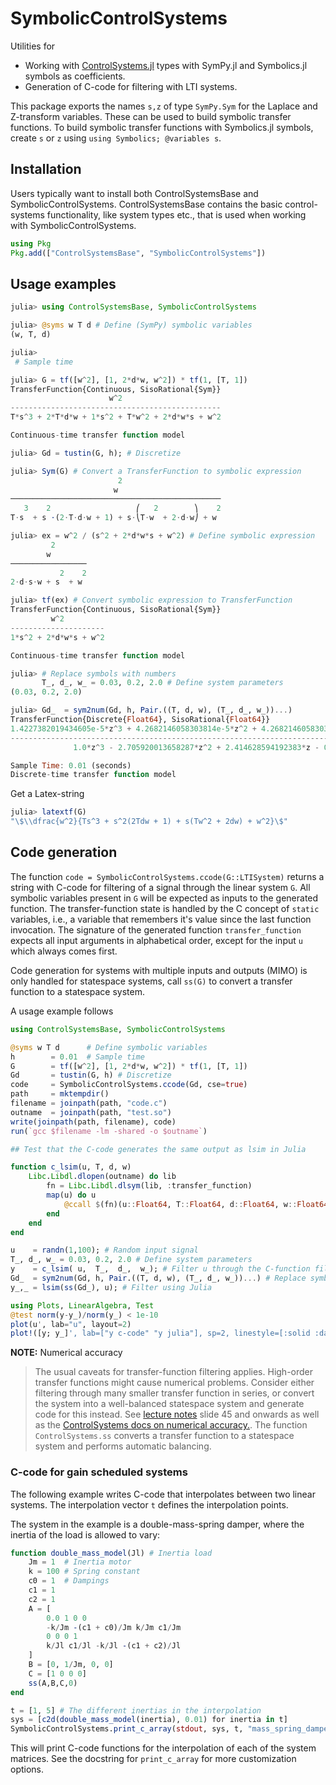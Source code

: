 # SymbolicControlSystems


Utilities for
- Working with [ControlSystems.jl](https://github.com/JuliaControl/ControlSystems.jl/) types with SymPy.jl and Symbolics.jl symbols as coefficients.
- Generation of C-code for filtering with LTI systems.

This package exports the names `s,z` of type `SymPy.Sym` for the Laplace and Z-transform variables. These can be used to build symbolic transfer functions. To build symbolic transfer functions with Symbolics.jl symbols, create `s` or `z` using `using Symbolics; @variables s`.

## Installation
Users typically want to install both ControlSystemsBase and SymbolicControlSystems. ControlSystemsBase contains the basic control-systems functionality, like system types etc., that is used when working with SymbolicControlSystems.
```julia
using Pkg
Pkg.add(["ControlSystemsBase", "SymbolicControlSystems"])
```

## Usage examples
```julia
julia> using ControlSystemsBase, SymbolicControlSystems

julia> @syms w T d # Define (SymPy) symbolic variables
(w, T, d)

julia>
 # Sample time

julia> G = tf([w^2], [1, 2*d*w, w^2]) * tf(1, [T, 1])
TransferFunction{Continuous, SisoRational{Sym}}
                      w^2
-----------------------------------------------
T*s^3 + 2*T*d*w + 1*s^2 + T*w^2 + 2*d*w*s + w^2

Continuous-time transfer function model

julia> Gd = tustin(G, h); # Discretize

julia> Sym(G) # Convert a TransferFunction to symbolic expression
                        2                      
                       w                       
───────────────────────────────────────────────
   3    2                   ⎛   2        ⎞    2
T⋅s  + s ⋅(2⋅T⋅d⋅w + 1) + s⋅⎝T⋅w  + 2⋅d⋅w⎠ + w 

julia> ex = w^2 / (s^2 + 2*d*w*s + w^2) # Define symbolic expression
         2       
        w        
─────────────────
           2    2
2⋅d⋅s⋅w + s  + w 

julia> tf(ex) # Convert symbolic expression to TransferFunction
TransferFunction{Continuous, SisoRational{Sym}}
         w^2
---------------------
1*s^2 + 2*d*w*s + w^2

Continuous-time transfer function model

julia> # Replace symbols with numbers
       T_, d_, w_ = 0.03, 0.2, 2.0 # Define system parameters
(0.03, 0.2, 2.0)

julia> Gd_  = sym2num(Gd, h, Pair.((T, d, w), (T_, d_, w_))...)
TransferFunction{Discrete{Float64}, SisoRational{Float64}}
1.4227382019434605e-5*z^3 + 4.2682146058303814e-5*z^2 + 4.2682146058303814e-5*z + 1.4227382019434605e-5
-------------------------------------------------------------------------------------------------------
              1.0*z^3 - 2.705920013658287*z^2 + 2.414628594192383*z - 0.7085947614779404

Sample Time: 0.01 (seconds)
Discrete-time transfer function model
```
Get a Latex-string
```julia
julia> latextf(G)
"\$\\dfrac{w^2}{Ts^3 + s^2(2Tdw + 1) + s(Tw^2 + 2dw) + w^2}\$"
```


## Code generation
The function `code = SymbolicControlSystems.ccode(G::LTISystem)` returns a string with C-code for filtering of a signal through the linear system `G`. All symbolic variables present in `G` will be expected as inputs to the generated function. The transfer-function state is handled by the C concept of `static` variables, i.e., a variable that remembers it's value since the last function invocation. The signature of the generated function `transfer_function` expects all input arguments in alphabetical order, except for the input `u` which always comes first.

Code generation for systems with multiple inputs and outputs (MIMO) is only handled for statespace systems, call `ss(G)` to convert a transfer function to a statespace system.


A usage example follows
```julia
using ControlSystemsBase, SymbolicControlSystems

@syms w T d      # Define symbolic variables
h        = 0.01  # Sample time
G        = tf([w^2], [1, 2*d*w, w^2]) * tf(1, [T, 1])
Gd       = tustin(G, h) # Discretize
code     = SymbolicControlSystems.ccode(Gd, cse=true)
path     = mktempdir()
filename = joinpath(path, "code.c")
outname  = joinpath(path, "test.so")
write(joinpath(path, filename), code)
run(`gcc $filename -lm -shared -o $outname`)

## Test that the C-code generates the same output as lsim in Julia

function c_lsim(u, T, d, w)
    Libc.Libdl.dlopen(outname) do lib
        fn = Libc.Libdl.dlsym(lib, :transfer_function)
        map(u) do u
            @ccall $(fn)(u::Float64, T::Float64, d::Float64, w::Float64)::Float64
        end
    end
end

u    = randn(1,100); # Random input signal 
T_, d_, w_ = 0.03, 0.2, 2.0 # Define system parameters
y    = c_lsim( u,  T_,  d_,  w_); # Filter u through the C-function filter
Gd_  = sym2num(Gd, h, Pair.((T, d, w), (T_, d_, w_))...) # Replace symbols with numeric constants
y_,_ = lsim(ss(Gd_), u); # Filter using Julia

using Plots, LinearAlgebra, Test
@test norm(y-y_)/norm(y_) < 1e-10
plot(u', lab="u", layout=2)
plot!([y; y_]', lab=["y c-code" "y julia"], sp=2, linestyle=[:solid :dash]) |> display
```

**NOTE:** Numerical accuracy
> The usual caveats for transfer-function filtering applies. High-order transfer functions might cause numerical problems. Consider either filtering through many smaller transfer function in series, or convert the system into a well-balanced statespace system and generate code for this instead. See [lecture notes](http://www.control.lth.se/fileadmin/control/Education/EngineeringProgram/FRTN01/lectures/L11_slides6.pdf) slide 45 and onwards as well as the [ControlSystems docs on numerical accuracy.](https://juliacontrol.github.io/ControlSystems.jl/stable/man/numerical/#Performance-considerations). The function `ControlSystems.ss` converts a transfer function to a statespace system and performs automatic balancing. 


### C-code for gain scheduled systems
The following example writes C-code that interpolates between two linear systems.
The interpolation vector `t` defines the interpolation points.

The system in the example is a double-mass-spring damper, where the inertia of the load is allowed to vary:

```julia
function double_mass_model(Jl) # Inertia load
    Jm = 1  # Inertia motor
    k = 100 # Spring constant
    c0 = 1  # Dampings
    c1 = 1
    c2 = 1
    A = [
        0.0 1 0 0
        -k/Jm -(c1 + c0)/Jm k/Jm c1/Jm
        0 0 0 1
        k/Jl c1/Jl -k/Jl -(c1 + c2)/Jl
    ]
    B = [0, 1/Jm, 0, 0]
    C = [1 0 0 0]
    ss(A,B,C,0)
end

t = [1, 5] # The different inertias in the interpolation
sys = [c2d(double_mass_model(inertia), 0.01) for inertia in t]
SymbolicControlSystems.print_c_array(stdout, sys, t, "mass_spring_damper")
```

This will print C-code functions for the interpolation of each of the system matrices. See the docstring for `print_c_array` for more customization options.
